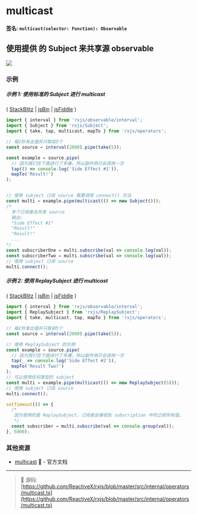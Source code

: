 # multicast

#### 签名: `multicast(selector: Function): Observable`

## 使用提供 的 Subject 来共享源 observable

<div class="ua-ad"><a href="https://ultimateangular.com/?ref=76683_kee7y7vk"><img src="https://ultimateangular.com/assets/img/banners/ua-leader.svg"></a></div>

### 示例

##### 示例 1: 使用标准的 Subject 进行 multicast

(
[StackBlitz](https://stackblitz.com/edit/typescript-tmyiu7?file=index.ts&devtoolsheight=100)
| [jsBin](http://jsbin.com/zexuyosuvi/1/edit?js,console) |
[jsFiddle](https://jsfiddle.net/btroncone/x2z7p1gm/) )

```js
import { interval } from 'rxjs/observable/interval';
import { Subject } from 'rxjs/Subject';
import { take, tap, multicast, mapTo } from 'rxjs/operators';

// 每2秒发出值并只取前5个
const source = interval(2000).pipe(take(5));

const example = source.pipe(
  // 因为我们在下面进行了多播，所以副作用只会调用一次
  tap(() => console.log('Side Effect #1')),
  mapTo('Result!')
);


// 使用 subject 订阅 source 需要调用 connect() 方法
const multi = example.pipe(multicast(() => new Subject()));
/*
  多个订阅者会共享 source 
  输出:
  "Side Effect #1"
  "Result!"
  "Result!"
  ...
*/
const subscriberOne = multi.subscribe(val => console.log(val));
const subscriberTwo = multi.subscribe(val => console.log(val));
// 使用 subject 订阅 source
multi.connect();
```

##### 示例 2: 使用 ReplaySubject 进行 multicast

(
[StackBlitz](https://stackblitz.com/edit/typescript-gdhvct?file=index.ts&devtoolsheight=100)
| [jsBin](http://jsbin.com/ruhexuhike/1/edit?js,console) |
[jsFiddle](https://jsfiddle.net/btroncone/oj68u58j/) )

```js
import { interval } from 'rxjs/observable/interval';
import { ReplaySubject } from 'rxjs/ReplaySubject';
import { take, multicast, tap, mapTo } from 'rxjs/operators';

// 每2秒发出值并只取前5个
const source = interval(2000).pipe(take(5));

// 使用 ReplaySubject 的示例
const example = source.pipe(
  // 因为我们在下面进行了多播，所以副作用只会调用一次
  tap(_ => console.log('Side Effect #2')),
  mapTo('Result Two!')
);
// 可以使用任何类型的 subject
const multi = example.pipe(multicast(() => new ReplaySubject(5)));
// 使用 subject 订阅 source
multi.connect();

setTimeout(() => {
  /*
   因为使用的是 ReplaySubject，订阅者会接收到 subscription 中的之前所有值。
   */
  const subscriber = multi.subscribe(val => console.group(val));
}, 5000);
```

### 其他资源

* [multicast](http://cn.rx.js.org/class/es6/Observable.js~Observable.html#instance-method-multicast) :newspaper: - 官方文档

---
> :file_folder: 源码:  [https://github.com/ReactiveX/rxjs/blob/master/src/internal/operators/multicast.ts](https://github.com/ReactiveX/rxjs/blob/master/src/internal/operators/multicast.ts)

